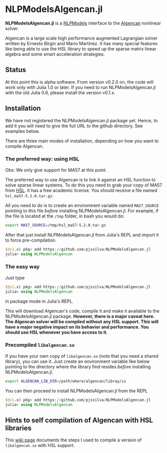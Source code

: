 # NLPModelsAlgencan.jl

**NLPModelsAlgencan.jl** is a [NLPModels](https://github.com/JuliaSmoothOptimizers/NLPModels.jl)
interface to the [Algencan](https://www.ime.usp.br/~egbirgin/tango/codes.php)
nonlinear solver.

Algencan is a large scale high performance augmented Lagrangian solver written
by Ernesto Birgin and Mario Martínez. It has many special features like being
able to use the HSL library to speed up the sparse matrix linear algebra and
some smart acceleration strategies.

## Status

At this point this is alpha software. From version v0.2.0 on, the code will work
only with Julia 1.0 or later. If you need to run NLPModelsAlgencan.jl with the old Julia
0.6, please install the version v0.1.x.

## Installation

We have not registered the NLPModelsAlgencan.jl package yet. Hence, to add it you
will need to give the full URL to the github directory. See examples below.

There are three main modes of installation, depending on how you want to compile
Algencan.

### The preferred way: using HSL

Obs: We only give support for MA57 at this point.

The preferred way to use Algencan is to link it against an HSL function to solve
sparse linear systems. To do this you need to grab your copy of MA57 from
[HSL](http://www.hsl.rl.ac.uk/catalogue/hsl_ma57.html). It has a free academic
license. You should receive a file named `hsl_ma57-5.2.0.tar.gz`.

All you need to do is to create an environment variable named
`MA57_SOURCE` pointing to this file *before* installing NLPModelsAlgencan.jl. For
example, if the file is located at the `/tmp` folder, in bash you would do:
```bash
export MA57_SOURCE=/tmp/hsl_ma57-5.2.0.tar.gz
```

After that just install NLPModelsAlgencan.jl from Julia's REPL and import it to force
pre-compilation.

```julia
(@v1.x) pkg> add https://github.com/pjssilva/NLPModelsAlgencan.jl
julia> using NLPModelsAlgencan
```

### The easy way

Just type
```julia
(@v1.x) pkg> add https://github.com/pjssilva/NLPModelsAlgencan.jl
julia> using NLPModelsAlgencan
```
in package mode in Julia's REPL.

This will download Algencan's code, compile it and make it available to the
NLPModelsAlgencan.jl package. **However, there is a major caveat here. The
Algencan solver will be compiled without any HSL support. This will have a major
negative impact on its behavior and performance. You should use HSL whenever you
have access to it.**

### Precompiled `libalgencan.so`

If you have your own copy of `libalgencan.so` (note that you need a shared
library), you can use it. Just create an environment variable like below
pointing to the directory where the library find resides *before* installing
NLPModelsAlgencan.jl.

```bash
export ALGENCAN_LIB_DIR=/path/where/algencan/libray/is
```

You can then proceed to install NLPModelsAlgencan.jl from the REPL
```julia
(@v1.x) pkg> add https://github.com/pjssilva/NLPModelsAlgencan.jl
julia> using NLPModelsAlgencan
```

## Hints to self compilation of Algencan with HSL libraries

This [wiki
page](https://github.com/pjssilva/NLPModelsAlgencan.jl/wiki/Compiling-HSL-Libraries-for-use-with-NLPModelsAlgencan.jl)
documents the steps I used to compile a version of `libalgencan.so` with HSL
support.

